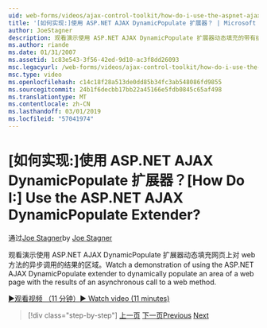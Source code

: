 ```yaml
---
uid: web-forms/videos/ajax-control-toolkit/how-do-i-use-the-aspnet-ajax-dynamicpopulate-extender
title: '[如何实现:]使用 ASP.NET AJAX DynamicPopulate 扩展器？ | Microsoft Docs'
author: JoeStagner
description: 观看演示使用 ASP.NET AJAX DynamicPopulate 扩展器动态填充的带有结果的异步 ca 的网页区域...
ms.author: riande
ms.date: 01/31/2007
ms.assetid: 1c83e543-3f56-42ed-9d10-ac3f8dd26093
msc.legacyurl: /web-forms/videos/ajax-control-toolkit/how-do-i-use-the-aspnet-ajax-dynamicpopulate-extender
msc.type: video
ms.openlocfilehash: c14c18f28a513de0dd85b34fc3ab548086fd9855
ms.sourcegitcommit: 24b1f6decbb17bb22a45166e5fdb0845c65af498
ms.translationtype: MT
ms.contentlocale: zh-CN
ms.lasthandoff: 03/01/2019
ms.locfileid: "57041974"
---
```

<a name="how-do-i-use-the-aspnet-ajax-dynamicpopulate-extender"></a><span data-ttu-id="287d5-104">[如何实现:]使用 ASP.NET AJAX DynamicPopulate 扩展器？</span><span class="sxs-lookup"><span data-stu-id="287d5-104">[How Do I:] Use the ASP.NET AJAX DynamicPopulate Extender?</span></span>
====================
<span data-ttu-id="287d5-105">通过[Joe Stagner](https://github.com/JoeStagner)</span><span class="sxs-lookup"><span data-stu-id="287d5-105">by [Joe Stagner](https://github.com/JoeStagner)</span></span>

<span data-ttu-id="287d5-106">观看演示使用 ASP.NET AJAX DynamicPopulate 扩展器动态填充网页上对 web 方法的异步调用的结果的区域。</span><span class="sxs-lookup"><span data-stu-id="287d5-106">Watch a demonstration of using the ASP.NET AJAX DynamicPopulate extender to dynamically populate an area of a web page with the results of an asynchronous call to a web method.</span></span>

[<span data-ttu-id="287d5-107">&#9654;观看视频 （11 分钟）</span><span class="sxs-lookup"><span data-stu-id="287d5-107">&#9654; Watch video (11 minutes)</span></span>](https://channel9.msdn.com/Blogs/ASP-NET-Site-Videos/how-do-i-use-the-aspnet-ajax-dynamicpopulate-extender)

> [!div class="step-by-step"]
> <span data-ttu-id="287d5-108">[上一页](how-do-i-use-the-aspnet-ajax-draggable-panel-extender.md)
> [下一页](how-do-i-use-the-aspnet-ajax-filteredtextbox-extender.md)</span><span class="sxs-lookup"><span data-stu-id="287d5-108">[Previous](how-do-i-use-the-aspnet-ajax-draggable-panel-extender.md)
[Next](how-do-i-use-the-aspnet-ajax-filteredtextbox-extender.md)</span></span>
